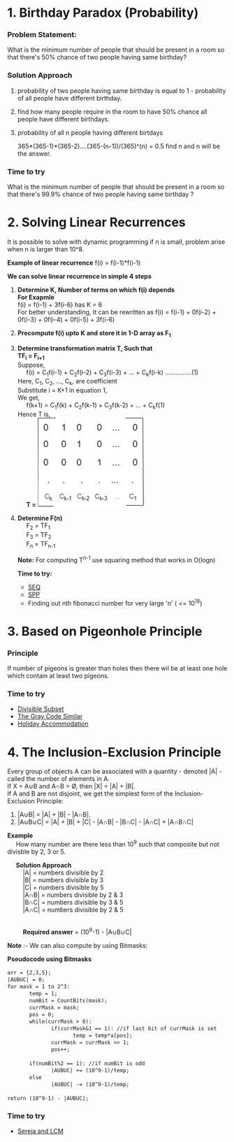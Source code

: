# 1. Birthday Paradox (Probability)
### Problem Statement:
   What is the minimum number of people that should be present in a room so that there's 50% chance of two people having same birthday?

### Solution Approach
   1. probability of two people having same birthday is equal to 1 - probability of all people have different birthday.

   2. find how many people require in the room to have 50% chance all people have different birthdays.

   3. probability of all n people having different birtdays

       365*(365-1)*(365-2)....(365-(n-1))/(365)^(n) = 0.5
       find n and n will be the answer.


### Time to try
   What is the minimum number of people that should be present in a room so that there's 99.9% chance of two people having same birthday ?


# 2. Solving Linear Recurrences
   It is possible to solve with dynamic programming if n is small, problem arise when n is larger than 10^8.
   
   **Example of linear recurrence** f(i) = f(i-1)*f(i-1)

   **We can solve linear recurrence in simple 4 steps**
   1. **Determine K, Number of terms on which f(i) depends** <br> **For Exapmle**<br> f(i) = f(i-1) + 3f(i-6) has K = 6<br>
   For better understanding, It can be rewritten as f(i) = f(i-1) + 0f(i-2) + 0f(i-3) + 0f(i-4) + 0f(i-5) + 3f(i-6)

   2. **Precompute f(i) upto K and store it in 1-D array as F<sub>1</sub>**

   3. **Determine transformation matrix T, Such that**<br>
       **TF<sub>i</sub> = F<sub>i+1</sub>**
       <br>Suppose,<br>
       &nbsp;&nbsp;&nbsp;&nbsp; f(i) = C<sub>1</sub>f(i-1) + C<sub>2</sub>f(i-2) + C<sub>3</sub>f(i-3) + ... + C<sub>k</sub>f(i-k) ...............(1)  <br>
       Here, C<sub>1</sub>, C<sub>2</sub>, ..., C<sub>k</sub>, are coefficient <br>
       Substitute i = K+1 in equation 1, <br> 
       We get, <br>
       &nbsp;&nbsp;&nbsp;&nbsp; f(k+1) =  C<sub>1</sub>f(k) + C<sub>2</sub>f(k-1) + C<sub>3</sub>f(k-2) + ... + C<sub>k</sub>f(1)
       <br> Hence T is,<br>
        &nbsp;&nbsp;&nbsp;&nbsp; **T =** ![alt text](https://github.com/rohitmahor/competitive-programming/blob/master/images/t.png)

   4. **Determine F(n)** <br>
      &nbsp;&nbsp;&nbsp;&nbsp; F<sub>2</sub> = TF<sub>1</sub><br>
      &nbsp;&nbsp;&nbsp;&nbsp; F<sub>3</sub> = TF<sub>2</sub><br>
      &nbsp;&nbsp;&nbsp;&nbsp; F<sub>n</sub> = TF<sub>n-1</sub><br>

      **Note:** For computing T<sup>n-1</sup> use squaring method that works in O(logn)

      **Time to try:**<br>
       * [SEQ](https://spoj.com/problems/SEQ/) <br>
       * [SPP](https://spoj.com/problems/SPP/) <br>
       * Finding out nth fibonacci number for very large 'n' ( <= 10<sup>18</sup>)

# 3. Based on Pigeonhole Principle

### Principle
If number of pigeons is greater than holes then there wil be at least one hole which contain at least two pigeons.

### Time to try
* [Divisible Subset](https://www.codechef.com/problems/DIVSUBS)
* [The Gray Code Similar](https://www.codechef.com/problems/GRAYSC)
* [Holiday Accommodation](https://spoj.com/problems/HOLI/) 

# 4. The Inclusion-Exclusion Principle

Every group of objects A can be associated with a quantity - denoted |A| - called the number of elements in A.<br>
If X = A∪B and A∩B = Ø, then |X| = |A| + |B|.<br>
If A and B are not disjoint, we get the simplest form of the Inclusion-Exclusion Principle:<br>
1. |A∪B| = |A| + |B| - |A∩B|.
2. |A∪B∪C| = |A| + |B| + |C| - |A∩B| - |B∩C| - |A∩C| + |A∩B∩C|

**Example**<br>
&nbsp;&nbsp;&nbsp;&nbsp; How many number are there less than 10<sup>9</sup> such that composite but not divisble by 2, 3 or 5.<br>

&nbsp;&nbsp;&nbsp;&nbsp; **Solution Approach**
<br>&nbsp;&nbsp;&nbsp;&nbsp;&nbsp;&nbsp;&nbsp;&nbsp; |A| = numbers divisible by 2
<br>&nbsp;&nbsp;&nbsp;&nbsp;&nbsp;&nbsp;&nbsp;&nbsp; |B| = numbers divisible by 3
<br>&nbsp;&nbsp;&nbsp;&nbsp;&nbsp;&nbsp;&nbsp;&nbsp; |C| = numbers divisible by 5
<br>&nbsp;&nbsp;&nbsp;&nbsp;&nbsp;&nbsp;&nbsp;&nbsp;  |A∩B| = numbers divisible by 2 & 3
<br>&nbsp;&nbsp;&nbsp;&nbsp;&nbsp;&nbsp;&nbsp;&nbsp;  |B∩C| = numbers divisible by 3 & 5
<br>&nbsp;&nbsp;&nbsp;&nbsp;&nbsp;&nbsp;&nbsp;&nbsp;  |A∩C| = numbers divisible by 2 & 5

<br>&nbsp;&nbsp;&nbsp;&nbsp;&nbsp;&nbsp;&nbsp;&nbsp; **Required answer** = (10<sup>9</sup>-1) - |A∪B∪C|

**Note** :- We can also compute by using Bitmasks:

**Pseudocode using Bitmasks**
```
arr = {2,3,5};
|AUBUC| = 0;
for mask = 1 to 2^3:
       temp = 1;
       numBit = CountBits(mask);
       currMask = mask;
       pos = 0;
       while(currMask > 0):
              if(currMask&1 == 1): //if last bit of currMask is set
                     temp = temp*a[pos];
              currMask = currMask >> 1;
              pos++;

       if(numBit%2 == 1): //if numBit is odd
              |AUBUC| += (10^9-1)/temp;
       else
              |AUBUC| -= (10^9-1)/temp;

return (10^9-1) - |AUBUC|;
```

### Time to try
* [Sereja and LCM ](https://www.codechef.com/problems/SEALCM)  